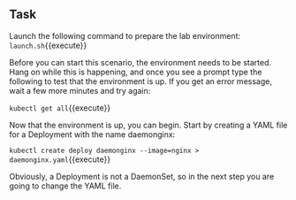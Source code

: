 ## Task

Launch the following command to prepare the lab environment:
`launch.sh`{{execute}}

Before you can start this scenario, the environment needs to be started. Hang on while this is happening, and once you see a prompt type the following to test that the environment is up. If you get an error message, wait a few more minutes and try again:

`kubectl get all`{{execute}}

Now that the environment is up, you can begin. Start by creating a YAML file for a Deployment with the name daemonginx:

`kubectl create deploy daemonginx --image=nginx > daemonginx.yaml`{{execute}}

Obviously, a Deployment is not a DaemonSet, so in the next step you are going to change the YAML file. 
